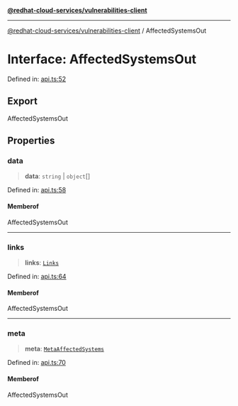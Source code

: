 [**@redhat-cloud-services/vulnerabilities-client**](../README.md)

***

[@redhat-cloud-services/vulnerabilities-client](../globals.md) / AffectedSystemsOut

# Interface: AffectedSystemsOut

Defined in: [api.ts:52](https://github.com/charlesmulder/javascript-clients/blob/main/packages/vulnerabilities/git-api/api.ts#L52)

## Export

AffectedSystemsOut

## Properties

### data

> **data**: `string` \| `object`[]

Defined in: [api.ts:58](https://github.com/charlesmulder/javascript-clients/blob/main/packages/vulnerabilities/git-api/api.ts#L58)

#### Memberof

AffectedSystemsOut

***

### links

> **links**: [`Links`](Links.md)

Defined in: [api.ts:64](https://github.com/charlesmulder/javascript-clients/blob/main/packages/vulnerabilities/git-api/api.ts#L64)

#### Memberof

AffectedSystemsOut

***

### meta

> **meta**: [`MetaAffectedSystems`](MetaAffectedSystems.md)

Defined in: [api.ts:70](https://github.com/charlesmulder/javascript-clients/blob/main/packages/vulnerabilities/git-api/api.ts#L70)

#### Memberof

AffectedSystemsOut
